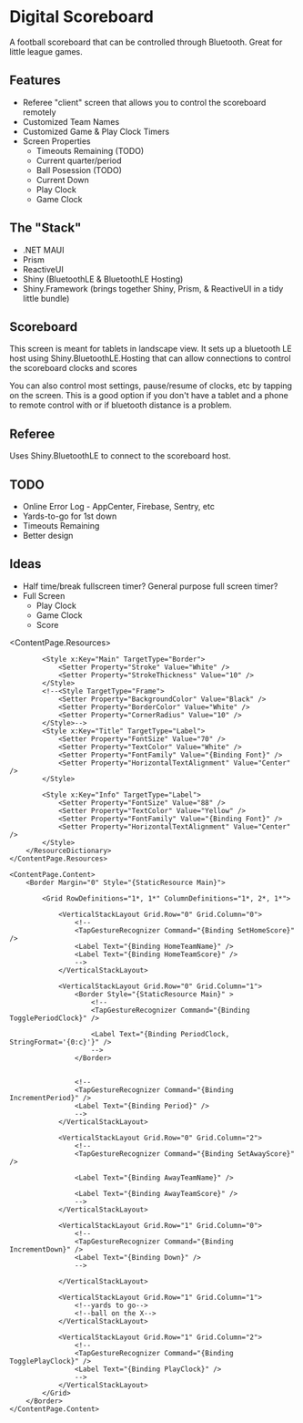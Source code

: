 # Digital Scoreboard

A football scoreboard that can be controlled through Bluetooth.  Great for little league games.

## Features
* Referee "client" screen that allows you to control the scoreboard remotely
* Customized Team Names
* Customized Game & Play Clock Timers
* Screen Properties
    * Timeouts Remaining (TODO)
    * Current quarter/period
    * Ball Posession (TODO)
    * Current Down
    * Play Clock
    * Game Clock

## The "Stack"
* .NET MAUI
* Prism
* ReactiveUI
* Shiny (BluetoothLE & BluetoothLE Hosting)
* Shiny.Framework (brings together Shiny, Prism, & ReactiveUI in a tidy little bundle)

## Scoreboard
This screen is meant for tablets in landscape view.  It sets up a bluetooth LE host using Shiny.BluetoothLE.Hosting that can allow connections to control the scoreboard clocks and scores

You can also control most settings, pause/resume of clocks, etc by tapping on the screen.  This is a good option if you don't have a tablet and a phone to remote control with or if bluetooth distance is a problem.

## Referee
Uses Shiny.BluetoothLE to connect to the scoreboard host.


## TODO

* Online Error Log - AppCenter, Firebase, Sentry, etc
* Yards-to-go for 1st down
* Timeouts Remaining
* Better design

## Ideas

* Half time/break fullscreen timer?  General purpose full screen timer?
* Full Screen
    * Play Clock
    * Game Clock
    * Score


<ContentPage.Resources>
        <ResourceDictionary>
            <Style TargetType="VerticalStackLayout">
                <Setter Property="VerticalOptions" Value="FillAndExpand" />
                <Setter Property="HorizontalOptions" Value="FillAndExpand" />
            </Style>

            <Style x:Key="Main" TargetType="Border">
                <Setter Property="Stroke" Value="White" />
                <Setter Property="StrokeThickness" Value="10" />
            </Style>
            <!--<Style TargetType="Frame">
                <Setter Property="BackgroundColor" Value="Black" />
                <Setter Property="BorderColor" Value="White" />
                <Setter Property="CornerRadius" Value="10" />
            </Style>-->
            <Style x:Key="Title" TargetType="Label">
                <Setter Property="FontSize" Value="70" />
                <Setter Property="TextColor" Value="White" />
                <Setter Property="FontFamily" Value="{Binding Font}" />
                <Setter Property="HorizontalTextAlignment" Value="Center" />
            </Style>

            <Style x:Key="Info" TargetType="Label">
                <Setter Property="FontSize" Value="88" />
                <Setter Property="TextColor" Value="Yellow" />
                <Setter Property="FontFamily" Value="{Binding Font}" />
                <Setter Property="HorizontalTextAlignment" Value="Center" />
            </Style>
        </ResourceDictionary>
    </ContentPage.Resources>

    <ContentPage.Content>
        <Border Margin="0" Style="{StaticResource Main}">

            <Grid RowDefinitions="1*, 1*" ColumnDefinitions="1*, 2*, 1*">

                <VerticalStackLayout Grid.Row="0" Grid.Column="0">
                    <!--
                    <TapGestureRecognizer Command="{Binding SetHomeScore}" />
                    <Label Text="{Binding HomeTeamName}" />
                    <Label Text="{Binding HomeTeamScore}" />
                    -->
                </VerticalStackLayout>

                <VerticalStackLayout Grid.Row="0" Grid.Column="1">
                    <Border Style="{StaticResource Main}" >
                        <!--
                        <TapGestureRecognizer Command="{Binding TogglePeriodClock}" />

                        <Label Text="{Binding PeriodClock, StringFormat='{0:c}'}" />
                        -->
                    </Border>


                    <!--
                    <TapGestureRecognizer Command="{Binding IncrementPeriod}" />
                    <Label Text="{Binding Period}" />
                    -->
                </VerticalStackLayout>

                <VerticalStackLayout Grid.Row="0" Grid.Column="2">
                    <!--
                    <TapGestureRecognizer Command="{Binding SetAwayScore}" />
 
                    <Label Text="{Binding AwayTeamName}" />

                    <Label Text="{Binding AwayTeamScore}" />
                    -->
                </VerticalStackLayout>

                <VerticalStackLayout Grid.Row="1" Grid.Column="0">
                    <!--
                    <TapGestureRecognizer Command="{Binding IncrementDown}" />
                    <Label Text="{Binding Down}" />
                    -->

                </VerticalStackLayout>

                <VerticalStackLayout Grid.Row="1" Grid.Column="1">
                    <!--yards to go-->
                    <!--ball on the X-->
                </VerticalStackLayout>

                <VerticalStackLayout Grid.Row="1" Grid.Column="2">
                    <!--
                    <TapGestureRecognizer Command="{Binding TogglePlayClock}" />
                    <Label Text="{Binding PlayClock}" />
                    -->
                </VerticalStackLayout>
            </Grid>
        </Border>
    </ContentPage.Content>
